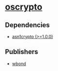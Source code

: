 # [oscrypto](https://pypi.org/project/oscrypto)

## Dependencies
- [asn1crypto (>=1.0.0)](packages/a/asn1crypto.md)



## Publishers
- [wbond](https://pypi.org/user/wbond)


